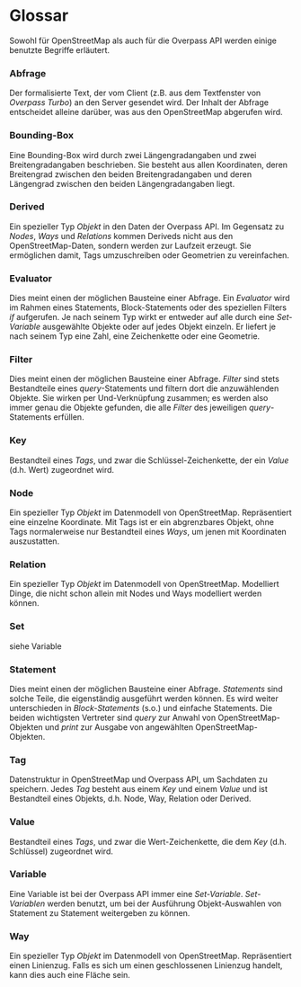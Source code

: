 Glossar
=======

Sowohl für OpenStreetMap als auch für die Overpass API werden einige benutzte Begriffe erläutert.

### Abfrage

Der formalisierte Text,
der vom Client (z.B. aus dem Textfenster von _Overpass Turbo_) an den Server gesendet wird.
Der Inhalt der Abfrage entscheidet alleine darüber,
was aus den OpenStreetMap abgerufen wird.

### Bounding-Box

Eine Bounding-Box wird durch zwei Längengradangaben und zwei Breitengradangaben beschrieben.
Sie besteht aus allen Koordinaten,
deren Breitengrad zwischen den beiden Breitengradangaben
und deren Längengrad zwischen den beiden Längengradangaben liegt.

### Derived

Ein spezieller Typ _Objekt_ in den Daten der Overpass API.
Im Gegensatz zu _Nodes_, _Ways_ und _Relations_ kommen Deriveds nicht aus den OpenStreetMap-Daten,
sondern werden zur Laufzeit erzeugt.
Sie ermöglichen damit, Tags umzuschreiben oder Geometrien zu vereinfachen.

### Evaluator

Dies meint einen der möglichen Bausteine einer Abfrage.
Ein _Evaluator_ wird im Rahmen eines Statements, Block-Statements oder des speziellen Filters _if_ aufgerufen.
Je nach seinem Typ wirkt er entweder auf alle durch eine _Set-Variable_ ausgewählte Objekte oder auf jedes Objekt einzeln.
Er liefert je nach seinem Typ eine Zahl, eine Zeichenkette oder eine Geometrie.

### Filter

Dies meint einen der möglichen Bausteine einer Abfrage.
_Filter_ sind stets Bestandteile eines _query_-Statements und filtern dort die anzuwählenden Objekte.
Sie wirken per Und-Verknüpfung zusammen;
es werden also immer genau die Objekte gefunden, die alle _Filter_ des jeweiligen _query_-Statements erfüllen.

### Key

Bestandteil eines _Tags_,
und zwar die Schlüssel-Zeichenkette, der ein _Value_ (d.h. Wert) zugeordnet wird.

### Node

Ein spezieller Typ _Objekt_ im Datenmodell von OpenStreetMap.
Repräsentiert eine einzelne Koordinate.
Mit Tags ist er ein abgrenzbares Objekt,
ohne Tags normalerweise nur Bestandteil eines _Ways_,
um jenen mit Koordinaten auszustatten.

### Relation

Ein spezieller Typ _Objekt_ im Datenmodell von OpenStreetMap.
Modelliert Dinge,
die nicht schon allein mit Nodes und Ways modelliert werden können.

### Set

siehe Variable

### Statement

Dies meint einen der möglichen Bausteine einer Abfrage.
_Statements_ sind solche Teile, die eigenständig ausgeführt werden können.
Es wird weiter unterschieden in _Block-Statements_ (s.o.) und einfache Statements.
Die beiden wichtigsten Vertreter sind _query_ zur Anwahl von OpenStreetMap-Objekten
und _print_ zur Ausgabe von angewählten OpenStreetMap-Objekten.

### Tag

Datenstruktur in OpenStreetMap und Overpass API, um Sachdaten zu speichern.
Jedes _Tag_ besteht aus einem _Key_ und einem _Value_
und ist Bestandteil eines Objekts, d.h. Node, Way, Relation oder Derived.

### Value

Bestandteil eines _Tags_,
und zwar die Wert-Zeichenkette, die dem _Key_ (d.h. Schlüssel) zugeordnet wird.

### Variable

Eine Variable ist bei der Overpass API immer eine _Set-Variable_.
_Set-Variablen_ werden benutzt,
um bei der Ausführung Objekt-Auswahlen von Statement zu Statement weitergeben zu können.

### Way

Ein spezieller Typ _Objekt_ im Datenmodell von OpenStreetMap.
Repräsentiert einen Linienzug.
Falls es sich um einen geschlossenen Linienzug handelt,
kann dies auch eine Fläche sein.
